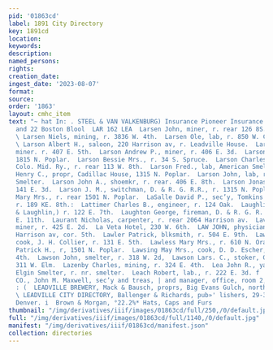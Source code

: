 ```yaml
---
pid: '01863cd'
label: 1891 City Directory
key: 1891cd
location: 
keywords: 
description: 
named_persons: 
rights: 
creation_date: 
ingest_date: '2023-08-07'
format: 
source: 
order: '1863'
layout: cmhc_item
text: "~ hat In: . STEEL & VAN VALKENBURG) Insurance Pioneer Insurance Agency, 21
  and 22 Boston Blool  LAR 162 LEA  Larsen John, miner, r. rear 126 8S. Toledo av.
  \ Larsen Niels, mining, r. 3836 W. 4th.  Larsen Ole, lab, r. 850 W. Chestnut. {
  \ Larson Albert H., saloon, 220 Harrison av, r. Leadville House.  Larson Andrew,
  miner. r. 407 E. 5th.  Larson Andrew P., miner, r. 406 E. 3d.  Larson A. H., r.
  1815 N. Poplar.  Larson Bessie Mrs., r. 34 S. Spruce.  Larson Charles O., helper,
  Colo. Mid. Ry., r. rear 113 W. 8th.  Larson Fred., lab, American Smelter.  Larson
  Henry C., propr, Cadillac House, 1315 N. Poplar.  Larson John, lab, r. La Plata
  Smelter.  Larson John A., shoemkr, r. rear. 406 E. 8th.  Larson Jonas, miner, bds,
  141 E. 3d.  Larson J. M., switchman, D. & R. G. R.R., r. 1315 N. Poplar.  Larson
  Mary Mrs., r. rear 1501 N. Poplar.  LaSalle David P., sec’y, Tomkins Hardware Co.,
  r. 189 KE. 8th.:  Lattimer Charles B., engineer, r. 124 Oak.  Laughlin James, (Moynahan
  & Laughlin,) r. 122 E. 7th.  Laughton George, fireman, D. & R. G. R. R., r. 129
  E. 11th.  Laurant Nicholas, carpenter, r. rear 2064 Harrison av.  Laverick Thomas,
  miner, r. 425 E. 2d.  La Veta Hotel, 230 W. 6th.  LAW JOHN, physician, Emmet Blk,
  Harrison av, cor. 5th.  Lawler Patrick, blksmith, r. 504 E. 9th.  Lawless Ed. H.,
  cook, J. H. Collier, r. 131 E. 5th.  Lawless Mary Mrs., r. 610 N. Orange.  Lawless
  Patrick H., r, 1501 N. Poplar.  Lawsing May Mrs., cook, D. D. Escher, r. 133 W.
  4th.  Lawson John, smelter, r. 318 W. 2d,  Lawson Lars. C., stoker, Gas Co., r.
  311 W. Elm.  Lazenby Charles, mining, r. 324 E. 4th.  Lea John R., yard foreman,
  Elgin Smelter, r. nr. smelter.  Leach Robert, lab., r. 222 E. 3d. f  LEADVILLE ABSTRACT
  CO., John M. Maxwell, sec’y and treas, | and manager, office, room 2, Chicago Blk.
  : (  LEADVILLE BREWERY, Mack & Bausch, proprs, Big Evans Gulch, north end Hazel.
  \ LEADVILLE CITY DIRECTORY, Ballenger & Richards, pub»' lishers, 29-30 Good Blk,
  Denver. i  Brown & Morgan, °22.2%* Hats, Caps and Furs                           "
thumbnail: "/img/derivatives/iiif/images/01863cd/full/250,/0/default.jpg"
full: "/img/derivatives/iiif/images/01863cd/full/1140,/0/default.jpg"
manifest: "/img/derivatives/iiif/01863cd/manifest.json"
collection: directories
---
```

